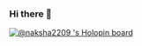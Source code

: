### Hi there 👋

[![@naksha2209 's Holopin board](https://holopin.io/api/user/board?user=naksha2209)](https://holopin.io/@naksha2209)


<!--
**Naksha2209/Naksha2209** is a ✨ _special_ ✨ repository because its `README.md` (this file) appears on your GitHub profile.

Here are some ideas to get you started:

- 🔭 I’m currently working on ...
- 🌱 I’m currently learning ...
- 👯 I’m looking to collaborate on ...
- 🤔 I’m looking for help with ...
- 💬 Ask me about ...
- 📫 How to reach me: ...
- 😄 Pronouns: ...
- ⚡ Fun fact: ...
-->

